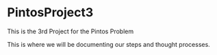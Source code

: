# PintosProject3
This is the 3rd Project for the Pintos Problem

This is where we will be documenting our steps and thought processes.
